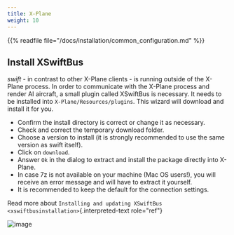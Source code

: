 ```yaml
---
title: X-Plane
weight: 10
---
```


{{% readfile file="/docs/installation/common_configuration.md" %}}

## Install XSwiftBus

*swift* - in contrast to other X-Plane clients - is running outside of
the X-Plane process. In order to communicate with the X-Plane process
and render AI aircraft, a small plugin called XSwiftBus is necessary. It
needs to be installed into `X-Plane/Resources/plugins`. This wizard will
download and install it for you.

-   Confirm the install directory is correct or change it as necessary.
-   Check and correct the temporary download folder.
-   Choose a version to install (it is strongly recommended to use the
    same version as swift itself).
-   Click on `download`.
-   Answer `Ok` in the dialog to extract and install the package
    directly into X-Plane.
-   In case 7z is not available on your machine (Mac OS users!), you
    will receive an error message and will have to extract it yourself.
-   It is recommended to keep the default for the connection settings.

Read more about
`Installing and updating XSwiftBus <xswiftbusinstallation>`{.interpreted-text
role="ref"}

![image](http://img.swift-project.org/Simulator_specific_wizard_page.png)
